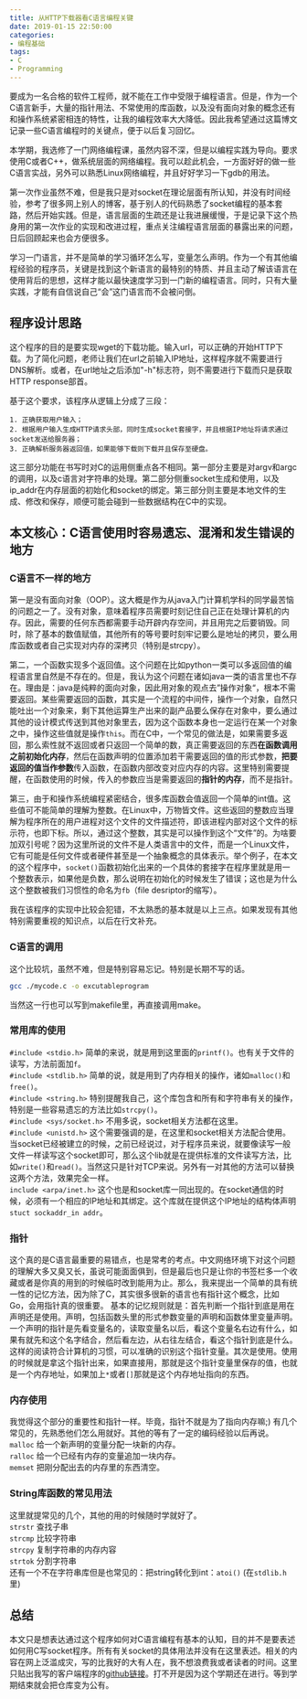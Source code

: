 ```yaml
---
title: 从HTTP下载器看C语言编程关键
date: 2019-01-15 22:50:00
categories:
- 编程基础
tags:
- C
- Programming
---
```


要成为一名合格的软件工程师，就不能在工作中受限于编程语言。但是，作为一个C语言新手，大量的指针用法、不常使用的库函数，以及没有面向对象的概念还有和操作系统紧密相连的特性，让我的编程效率大大降低。因此我希望通过这篇博文记录一些C语言编程时的关键点，便于以后复习回忆。

本学期，我选修了一门网络编程课，虽然内容不深，但是以编程实践为导向。要求使用C或者C++，做系统层面的网络编程。我可以趁此机会，一方面好好的做一些C语言实战，另外可以熟悉Linux网络编程，并且好好学习一下gdb的用法。

第一次作业虽然不难，但是我只是对socket在理论层面有所认知，并没有时间经验，参考了很多网上别人的博客，基于别人的代码熟悉了socket编程的基本套路，然后开始实践。但是，语言层面的生疏还是让我进展缓慢，于是记录下这个热身用的第一次作业的实现和改进过程，重点关注编程语言层面的暴露出来的问题，日后回顾起来也会方便很多。

学习一门语言，并不是简单的学习循环怎么写，变量怎么声明。作为一个有其他编程经验的程序员，关键是找到这个新语言的最特别的特质、并且主动了解该语言在使用背后的思想，这样才能以最快速度学习到一门新的编程语言。同时，只有大量实践，才能有自信说自己“会”这门语言而不会被问倒。

## 程序设计思路

这个程序的目的是要实现wget的下载功能。输入url，可以正确的开始HTTP下载。为了简化问题，老师让我们在url之前输入IP地址，这样程序就不需要进行DNS解析。或者，在url地址之后添加"-h"标志符，则不需要进行下载而只是获取HTTP response部首。

基于这个要求，该程序从逻辑上分成了三段：

    1. 正确获取用户输入；
    2. 根据用户输入生成HTTP请求头部，同时生成socket套接字，并且根据IP地址将请求通过socket发送给服务器；
    3. 正确解析服务器返回值，如果能够下载则下载并且保存至硬盘。

这三部分功能在书写时对C的运用侧重点各不相同。第一部分主要是对argv和argc的调用，以及c语言对字符串的处理。第二部分侧重socket生成和使用，以及ip_addr在内存层面的初始化和socket的绑定。第三部分则主要是本地文件的生成、修改和保存，顺便可能会碰到一些数据结构在C中的实现。

## 本文核心：C语言使用时容易遗忘、混淆和发生错误的地方

### C语言不一样的地方

第一是没有面向对象（OOP）。这大概是作为从java入门计算机学科的同学最苦恼的问题之一了。没有对象，意味着程序员需要时刻记住自己正在处理计算机的内存。因此，需要的任何东西都需要手动开辟内存空间，并且用完之后要销毁。同时，除了基本的数值赋值，其他所有的等号要时刻牢记要么是地址的拷贝，要么用库函数或者自己实现对内存的深拷贝（特别是strcpy）。

第二，一个函数实现多个返回值。这个问题在比如python一类可以多返回值的编程语言里自然是不存在的。但是，我认为这个问题在诸如java一类的语言里也不存在。理由是：java是纯粹的面向对象，因此用对象的观点去”操作对象“，根本不需要返回。某些需要返回的函数，其实是一个流程的中间件，操作一个对象，自然只能吐出一个对象来，剩下其他运算生产出来的副产品要么保存在对象中，要么通过其他的设计模式传送到其他对象里去，因为这个函数本身也一定运行在某一个对象之中，操作这些值就是操作`this`。而在C中，一个常见的做法是，如果需要多返回，那么索性就不返回或者只返回一个简单的数，真正需要返回的东西**在函数调用之前初始化内存**，然后在函数声明的位置添加若干需要返回的值的形式参数，**把要返回的值当作参数**传入函数，在函数内部改变对应内存的内容。这里特别需要提醒，在函数使用的时候，传入的参数应当是需要返回的**指针的内存**，而不是指针。

第三，由于和操作系统编程紧密结合，很多库函数会值返回一个简单的int值。这些值可不能简单的理解为整数。在Linux中，万物皆文件。这些返回的整数应当理解为程序所在的用户进程对这个文件的文件描述符，即该进程内部对这个文件的标示符，也即下标。所以，通过这个整数，其实是可以操作到这个“文件”的。为啥要加双引号呢？因为这里所说的文件不是人类语言中的文件，而是一个Linux文件，它有可能是任何文件或者硬件甚至是一个抽象概念的具体表示。举个例子，在本文的这个程序中，`socket()`函数初始化出来的一个具体的套接字在程序里就是用一个整数表示，如果他是负数，那么说明在初始化的时候发生了错误；这也是为什么这个整数被我们习惯性的命名为`fb`（file desriptor的缩写）。

我在该程序的实现中比较会犯错，不太熟悉的基本就是以上三点。如果发现有其他特别需要重视的知识点，以后在行文补充。

### C语言的调用

这个比较坑，虽然不难，但是特别容易忘记。特别是长期不写的话。

```bash
gcc ./mycode.c -o excutableprogram
```

当然这一行也可以写到makefile里，再直接调用make。

### 常用库的使用

`#include <stdio.h>` 简单的来说，就是用到这里面的`printf()`。也有关于文件的读写，方法前面加`f`。
<br>`#include <stdlib.h>` 简单的说，就是用到了内存相关的操作，诸如`malloc()`和`free()`。
<br>`#include <string.h>` 特别提醒我自己，这个库包含和所有和字符串有关的操作，特别是一些容易遗忘的方法比如`strcpy()`。
<br>`#include <sys/socket.h>` 不用多说，socket相关方法都在这里。
<br>`#include <unistd.h>` 这个需要强调的是，在这里和socket相关方法配合使用。当socket已经被建立的时候，之前已经说过，对于程序员来说，就要像读写一般文件一样读写这个socket即可，那么这个lib就是在提供标准的文件读写方法，比如`write()`和`read()`。当然这只是针对TCP来说。另外有一对其他的方法可以替换这两个方法，效果完全一样。
<br>`include <arpa/inet.h>` 这个也是和socket库一同出现的。在socket通信的时候，必须有一个相应的IP地址和其绑定。这个库就在提供这个IP地址的结构体声明`stuct sockaddr_in addr`。

### 指针

这个真的是C语言最重要的易错点，也是常考的考点。中文网络环境下对这个问题的理解大多又臭又长，虽说可能面面俱到，但是最后也只是让你的书签栏多一个收藏或者是你真的用到的时候临时改到能用为止。那么，我来提出一个简单的具有统一性的记忆方法，因为除了C，其实很多很新的语言也有指针这个概念，比如Go，会用指针真的很重要。
基本的记忆规则就是：首先判断一个指针到底是用在声明还是使用。声明，包括函数头里的形式参数变量的声明和函数体里变量声明。一个声明的指针是先看变量名的，读取变量名以后，看这个变量名右边有什么，如果有就先和这个名字结合，然后看左边，从右往左结合，看这个指针到底是什么。这样的阅读符合计算机的习惯，可以准确的识别这个指针变量。其次是使用。使用的时候就是拿这个指针出来，如果直接用，那就是这个指针变量里保存的值，也就是一个内存地址，如果加上`*`或者`[]`那就是这个内存地址指向的东西。

### 内存使用

我觉得这个部分的重要性和指针一样。毕竟，指针不就是为了指向内存嘛;)
有几个常见的，先熟悉他们怎么用就好。其他的等有了一定的编码经验以后再说。
<br>`malloc` 给一个新声明的变量分配一块新的内存。
<br>`ralloc` 给一个已经有内存的变量追加一块内存。
<br>`memset` 把刚分配出去的内存里的东西清空。

### String库函数的常见用法

这里就提常见的几个，其他的用的时候随时学就好了。
<br>`strstr` 查找子串
<br>`strcmp` 比较字符串
<br>`strcpy` 复制字符串的内存内容
<br>`strtok` 分割字符串
<br>还有一个不在字符串库但是也常见的：把string转化到int：`atoi()` (在`stdlib.h`里)

## 总结

本文只是想表达通过这个程序如何对C语言编程有基本的认知，目的并不是要表述如何用C写socket程序。所有有关socket的具体用法并没有在这里表述。相关的内容在网上泛滥成灾，写的比我好的大有人在，我不想浪费我或者读者的时间。这里只贴出我写的客户端程序的[github链接](https://github.com/changsheng-liu/CMPE156_NetworkProgramming)。打不开是因为这个学期还在进行。等到学期结束就会把仓库变为公有。